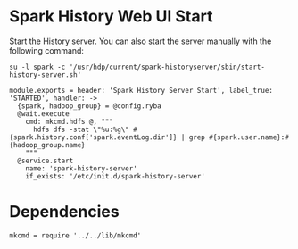 # Spark History Web UI Start

Start the History server. You can also start the server manually with the
following command:

```
su -l spark -c '/usr/hdp/current/spark-historyserver/sbin/start-history-server.sh'
```

    module.exports = header: 'Spark History Server Start', label_true: 'STARTED', handler: ->
      {spark, hadoop_group} = @config.ryba
      @wait.execute
        cmd: mkcmd.hdfs @, """
          hdfs dfs -stat \"%u:%g\" #{spark.history.conf['spark.eventLog.dir']} | grep #{spark.user.name}:#{hadoop_group.name}
        """
      @service.start
        name: 'spark-history-server'
        if_exists: '/etc/init.d/spark-history-server'

# Dependencies

    mkcmd = require '../../lib/mkcmd'
